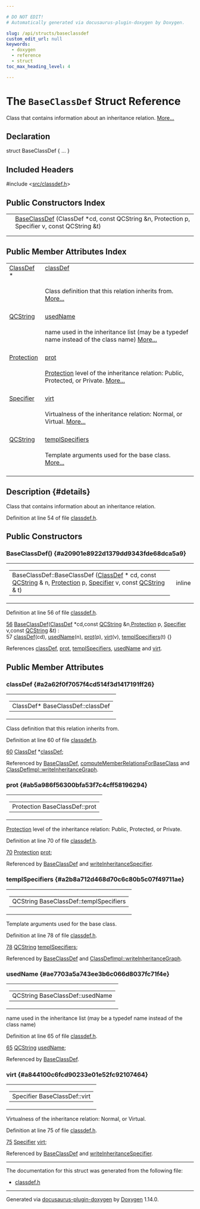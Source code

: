 ```yaml
---

# DO NOT EDIT!
# Automatically generated via docusaurus-plugin-doxygen by Doxygen.

slug: /api/structs/baseclassdef
custom_edit_url: null
keywords:
  - doxygen
  - reference
  - struct
toc_max_heading_level: 4

---
```


<div class="doxyPage">

# The `BaseClassDef` Struct Reference

<p>Class that contains information about an inheritance relation. <a href="#details">More...</a></p>

## Declaration

<div class="doxyDeclaration">
struct BaseClassDef { ... }
</div>

## Included Headers

<div class="doxyIncludesList">#include &lt;<a href="/web-doxygen/docs/api/files/src/classdef-h">src/classdef.h</a>&gt;
</div>

## Public Constructors Index

<table class="doxyMembersIndex">

<tr class="doxyMemberIndexItem">
<td class="doxyMemberIndexItemType" align="left" valign="top"></td>
<td class="doxyMemberIndexItemName" align="left" valign="top"><a href="#a20901e8922d1379dd9343fde68dca5a9">BaseClassDef</a> (ClassDef *cd, const QCString &amp;n, Protection p, Specifier v, const QCString &amp;t)</td>
</tr>
<tr class="doxyMemberIndexDescription">
<td class="doxyMemberIndexDescriptionLeft"></td>
<td class="doxyMemberIndexDescriptionRight">
</td>
</tr>
<tr class="doxyMemberIndexSeparator">
<td class="doxyMemberIndexSeparator" colspan="2"></td>
</tr>

</table>

## Public Member Attributes Index

<table class="doxyMembersIndex">

<tr class="doxyMemberIndexItem">
<td class="doxyMemberIndexItemType" align="left" valign="top"><a href="/web-doxygen/docs/api/classes/classdef">ClassDef</a> *</td>
<td class="doxyMemberIndexItemName" align="left" valign="top"><a href="#a2a62f0f7057f4cd514f3d1417191ff26">classDef</a></td>
</tr>
<tr class="doxyMemberIndexDescription">
<td class="doxyMemberIndexDescriptionLeft"></td>
<td class="doxyMemberIndexDescriptionRight">
<p>Class definition that this relation inherits from. <a href="#a2a62f0f7057f4cd514f3d1417191ff26">More...</a></p>
</td>
</tr>
<tr class="doxyMemberIndexSeparator">
<td class="doxyMemberIndexSeparator" colspan="2"></td>
</tr>

<tr class="doxyMemberIndexItem">
<td class="doxyMemberIndexItemType" align="left" valign="top"><a href="/web-doxygen/docs/api/classes/qcstring">QCString</a></td>
<td class="doxyMemberIndexItemName" align="left" valign="top"><a href="#ae7703a5a743ee3b6c066d8037fc71f4e">usedName</a></td>
</tr>
<tr class="doxyMemberIndexDescription">
<td class="doxyMemberIndexDescriptionLeft"></td>
<td class="doxyMemberIndexDescriptionRight">
<p>name used in the inheritance list (may be a typedef name instead of the class name) <a href="#ae7703a5a743ee3b6c066d8037fc71f4e">More...</a></p>
</td>
</tr>
<tr class="doxyMemberIndexSeparator">
<td class="doxyMemberIndexSeparator" colspan="2"></td>
</tr>

<tr class="doxyMemberIndexItem">
<td class="doxyMemberIndexItemType" align="left" valign="top"><a href="/web-doxygen/docs/api/files/src/types-h/#a90e352184df58cd09455fe9996cd4ded">Protection</a></td>
<td class="doxyMemberIndexItemName" align="left" valign="top"><a href="#ab5a986f56300bfa53f7c4cff58196294">prot</a></td>
</tr>
<tr class="doxyMemberIndexDescription">
<td class="doxyMemberIndexDescriptionLeft"></td>
<td class="doxyMemberIndexDescriptionRight">
<p><a href="/web-doxygen/docs/api/files/src/types-h/#a90e352184df58cd09455fe9996cd4ded">Protection</a> level of the inheritance relation: Public, Protected, or Private. <a href="#ab5a986f56300bfa53f7c4cff58196294">More...</a></p>
</td>
</tr>
<tr class="doxyMemberIndexSeparator">
<td class="doxyMemberIndexSeparator" colspan="2"></td>
</tr>

<tr class="doxyMemberIndexItem">
<td class="doxyMemberIndexItemType" align="left" valign="top"><a href="/web-doxygen/docs/api/files/src/types-h/#ab16236bdd10ddf4d73a9847350f0017e">Specifier</a></td>
<td class="doxyMemberIndexItemName" align="left" valign="top"><a href="#a844100c6fcd90233e01e52fc92107464">virt</a></td>
</tr>
<tr class="doxyMemberIndexDescription">
<td class="doxyMemberIndexDescriptionLeft"></td>
<td class="doxyMemberIndexDescriptionRight">
<p>Virtualness of the inheritance relation: Normal, or Virtual. <a href="#a844100c6fcd90233e01e52fc92107464">More...</a></p>
</td>
</tr>
<tr class="doxyMemberIndexSeparator">
<td class="doxyMemberIndexSeparator" colspan="2"></td>
</tr>

<tr class="doxyMemberIndexItem">
<td class="doxyMemberIndexItemType" align="left" valign="top"><a href="/web-doxygen/docs/api/classes/qcstring">QCString</a></td>
<td class="doxyMemberIndexItemName" align="left" valign="top"><a href="#a2b8a712d468d70c6c80b5c07f49711ae">templSpecifiers</a></td>
</tr>
<tr class="doxyMemberIndexDescription">
<td class="doxyMemberIndexDescriptionLeft"></td>
<td class="doxyMemberIndexDescriptionRight">
<p>Template arguments used for the base class. <a href="#a2b8a712d468d70c6c80b5c07f49711ae">More...</a></p>
</td>
</tr>
<tr class="doxyMemberIndexSeparator">
<td class="doxyMemberIndexSeparator" colspan="2"></td>
</tr>

</table>

## Description {#details}

<p>Class that contains information about an inheritance relation.</p>

<p>Definition at line 54 of file <a href="/web-doxygen/docs/api/files/src/classdef-h">classdef.h</a>.</p>


<div class="doxySectionDef">

## Public Constructors

### BaseClassDef() {#a20901e8922d1379dd9343fde68dca5a9}

<div class="doxyMemberItem">
<div class="doxyMemberProto">
<table class="doxyMemberLabels">
<tr class="doxyMemberLabels">
<td class="doxyMemberLabelsLeft">
<table class="doxyMemberName">
<tr>
<td class="doxyMemberName">BaseClassDef::BaseClassDef (<a href="/web-doxygen/docs/api/classes/classdef">ClassDef</a> * cd, const <a href="/web-doxygen/docs/api/classes/qcstring">QCString</a> &amp; n, <a href="/web-doxygen/docs/api/files/src/types-h/#a90e352184df58cd09455fe9996cd4ded">Protection</a> p, <a href="/web-doxygen/docs/api/files/src/types-h/#ab16236bdd10ddf4d73a9847350f0017e">Specifier</a> v, const <a href="/web-doxygen/docs/api/classes/qcstring">QCString</a> &amp; t)</td>
</tr>
</table>
</td>
<td class="doxyMemberLabelsRight">
<span class="doxyMemberLabels">
<span class="doxyMemberLabel inline">inline</span>
</span>
</td>
</tr>
</table>
</div>
<div class="doxyMemberDoc">



<p>Definition at line 56 of file <a href="/web-doxygen/docs/api/files/src/classdef-h">classdef.h</a>.</p>


<div class="doxyProgramListing">

<div class="doxyCodeLine"><span class="doxyLineNumber"><a href="#a20901e8922d1379dd9343fde68dca5a9">56</a></span><span class="doxyLineContent"><span class="doxyHighlight">  <a href="#a20901e8922d1379dd9343fde68dca5a9">BaseClassDef</a>(<a href="/web-doxygen/docs/api/classes/classdef">ClassDef</a> *cd,</span><span class="doxyHighlightKeyword">const</span><span class="doxyHighlight"> <a href="/web-doxygen/docs/api/classes/qcstring">QCString</a> &amp;n,<a href="/web-doxygen/docs/api/files/src/types-h/#a90e352184df58cd09455fe9996cd4ded">Protection</a> p, <a href="/web-doxygen/docs/api/files/src/types-h/#ab16236bdd10ddf4d73a9847350f0017e">Specifier</a> v,</span><span class="doxyHighlightKeyword">const</span><span class="doxyHighlight"> <a href="/web-doxygen/docs/api/classes/qcstring">QCString</a> &amp;t) :</span></span></div>
<div class="doxyCodeLine"><span class="doxyLineNumber">57</span><span class="doxyLineContent"><span class="doxyHighlight">        <a href="#a2a62f0f7057f4cd514f3d1417191ff26">classDef</a>(cd), <a href="#ae7703a5a743ee3b6c066d8037fc71f4e">usedName</a>(n), <a href="#ab5a986f56300bfa53f7c4cff58196294">prot</a>(p), <a href="#a844100c6fcd90233e01e52fc92107464">virt</a>(v), <a href="#a2b8a712d468d70c6c80b5c07f49711ae">templSpecifiers</a>(t) {}</span></span></div>

</div>


<p>References <a href="#a2a62f0f7057f4cd514f3d1417191ff26">classDef</a>, <a href="#ab5a986f56300bfa53f7c4cff58196294">prot</a>, <a href="#a2b8a712d468d70c6c80b5c07f49711ae">templSpecifiers</a>, <a href="#ae7703a5a743ee3b6c066d8037fc71f4e">usedName</a> and <a href="#a844100c6fcd90233e01e52fc92107464">virt</a>.</p>

</div>
</div>

</div>

<div class="doxySectionDef">

## Public Member Attributes

### classDef {#a2a62f0f7057f4cd514f3d1417191ff26}

<div class="doxyMemberItem">
<div class="doxyMemberProto">
<table class="doxyMemberLabels">
<tr class="doxyMemberLabels">
<td class="doxyMemberLabelsLeft">
<table class="doxyMemberName">
<tr>
<td class="doxyMemberName">ClassDef* BaseClassDef::classDef</td>
</tr>
</table>
</td>
</tr>
</table>
</div>
<div class="doxyMemberDoc">

<p>Class definition that this relation inherits from.</p>

<p>Definition at line 60 of file <a href="/web-doxygen/docs/api/files/src/classdef-h">classdef.h</a>.</p>


<div class="doxyProgramListing">

<div class="doxyCodeLine"><span class="doxyLineNumber"><a href="#a2a62f0f7057f4cd514f3d1417191ff26">60</a></span><span class="doxyLineContent"><span class="doxyHighlight">  <a href="/web-doxygen/docs/api/classes/classdef">ClassDef</a> *<a href="#a2a62f0f7057f4cd514f3d1417191ff26">classDef</a>;</span></span></div>

</div>


<p>Referenced by <a href="#a20901e8922d1379dd9343fde68dca5a9">BaseClassDef</a>, <a href="/web-doxygen/docs/api/files/src/doxygen-cpp/#afee2d528ad3660fd6ab8de9e42ac6752">computeMemberRelationsForBaseClass</a> and <a href="/web-doxygen/docs/api/classes/classdefimpl/#a24a546c83a0d35d0f034b822def5e2d7">ClassDefImpl::writeInheritanceGraph</a>.</p>

</div>
</div>

### prot {#ab5a986f56300bfa53f7c4cff58196294}

<div class="doxyMemberItem">
<div class="doxyMemberProto">
<table class="doxyMemberLabels">
<tr class="doxyMemberLabels">
<td class="doxyMemberLabelsLeft">
<table class="doxyMemberName">
<tr>
<td class="doxyMemberName">Protection BaseClassDef::prot</td>
</tr>
</table>
</td>
</tr>
</table>
</div>
<div class="doxyMemberDoc">

<p><a href="/web-doxygen/docs/api/files/src/types-h/#a90e352184df58cd09455fe9996cd4ded">Protection</a> level of the inheritance relation: Public, Protected, or Private.</p>

<p>Definition at line 70 of file <a href="/web-doxygen/docs/api/files/src/classdef-h">classdef.h</a>.</p>


<div class="doxyProgramListing">

<div class="doxyCodeLine"><span class="doxyLineNumber"><a href="#ab5a986f56300bfa53f7c4cff58196294">70</a></span><span class="doxyLineContent"><span class="doxyHighlight">  <a href="/web-doxygen/docs/api/files/src/types-h/#a90e352184df58cd09455fe9996cd4ded">Protection</a> <a href="#ab5a986f56300bfa53f7c4cff58196294">prot</a>;</span></span></div>

</div>


<p>Referenced by <a href="#a20901e8922d1379dd9343fde68dca5a9">BaseClassDef</a> and <a href="/web-doxygen/docs/api/files/src/classdef-cpp/#aa1221bfb5b21c047427a269f0caef930">writeInheritanceSpecifier</a>.</p>

</div>
</div>

### templSpecifiers {#a2b8a712d468d70c6c80b5c07f49711ae}

<div class="doxyMemberItem">
<div class="doxyMemberProto">
<table class="doxyMemberLabels">
<tr class="doxyMemberLabels">
<td class="doxyMemberLabelsLeft">
<table class="doxyMemberName">
<tr>
<td class="doxyMemberName">QCString BaseClassDef::templSpecifiers</td>
</tr>
</table>
</td>
</tr>
</table>
</div>
<div class="doxyMemberDoc">

<p>Template arguments used for the base class.</p>

<p>Definition at line 78 of file <a href="/web-doxygen/docs/api/files/src/classdef-h">classdef.h</a>.</p>


<div class="doxyProgramListing">

<div class="doxyCodeLine"><span class="doxyLineNumber"><a href="#a2b8a712d468d70c6c80b5c07f49711ae">78</a></span><span class="doxyLineContent"><span class="doxyHighlight">  <a href="/web-doxygen/docs/api/classes/qcstring">QCString</a> <a href="#a2b8a712d468d70c6c80b5c07f49711ae">templSpecifiers</a>;</span></span></div>

</div>


<p>Referenced by <a href="#a20901e8922d1379dd9343fde68dca5a9">BaseClassDef</a> and <a href="/web-doxygen/docs/api/classes/classdefimpl/#a24a546c83a0d35d0f034b822def5e2d7">ClassDefImpl::writeInheritanceGraph</a>.</p>

</div>
</div>

### usedName {#ae7703a5a743ee3b6c066d8037fc71f4e}

<div class="doxyMemberItem">
<div class="doxyMemberProto">
<table class="doxyMemberLabels">
<tr class="doxyMemberLabels">
<td class="doxyMemberLabelsLeft">
<table class="doxyMemberName">
<tr>
<td class="doxyMemberName">QCString BaseClassDef::usedName</td>
</tr>
</table>
</td>
</tr>
</table>
</div>
<div class="doxyMemberDoc">

<p>name used in the inheritance list (may be a typedef name instead of the class name)</p>

<p>Definition at line 65 of file <a href="/web-doxygen/docs/api/files/src/classdef-h">classdef.h</a>.</p>


<div class="doxyProgramListing">

<div class="doxyCodeLine"><span class="doxyLineNumber"><a href="#ae7703a5a743ee3b6c066d8037fc71f4e">65</a></span><span class="doxyLineContent"><span class="doxyHighlight">  <a href="/web-doxygen/docs/api/classes/qcstring">QCString</a>   <a href="#ae7703a5a743ee3b6c066d8037fc71f4e">usedName</a>;</span></span></div>

</div>


<p>Referenced by <a href="#a20901e8922d1379dd9343fde68dca5a9">BaseClassDef</a>.</p>

</div>
</div>

### virt {#a844100c6fcd90233e01e52fc92107464}

<div class="doxyMemberItem">
<div class="doxyMemberProto">
<table class="doxyMemberLabels">
<tr class="doxyMemberLabels">
<td class="doxyMemberLabelsLeft">
<table class="doxyMemberName">
<tr>
<td class="doxyMemberName">Specifier BaseClassDef::virt</td>
</tr>
</table>
</td>
</tr>
</table>
</div>
<div class="doxyMemberDoc">

<p>Virtualness of the inheritance relation: Normal, or Virtual.</p>

<p>Definition at line 75 of file <a href="/web-doxygen/docs/api/files/src/classdef-h">classdef.h</a>.</p>


<div class="doxyProgramListing">

<div class="doxyCodeLine"><span class="doxyLineNumber"><a href="#a844100c6fcd90233e01e52fc92107464">75</a></span><span class="doxyLineContent"><span class="doxyHighlight">  <a href="/web-doxygen/docs/api/files/src/types-h/#ab16236bdd10ddf4d73a9847350f0017e">Specifier</a>  <a href="#a844100c6fcd90233e01e52fc92107464">virt</a>;</span></span></div>

</div>


<p>Referenced by <a href="#a20901e8922d1379dd9343fde68dca5a9">BaseClassDef</a> and <a href="/web-doxygen/docs/api/files/src/classdef-cpp/#aa1221bfb5b21c047427a269f0caef930">writeInheritanceSpecifier</a>.</p>

</div>
</div>

</div>

<hr/>

The documentation for this struct was generated from the following file:

<ul>
<li><a href="/web-doxygen/docs/api/files/src/classdef-h">classdef.h</a></li>
</ul>

<hr/>

<p class="doxyGeneratedBy">Generated via <a href="https://github.com/xpack/docusaurus-plugin-doxygen">docusaurus-plugin-doxygen</a> by <a href="https://www.doxygen.nl">Doxygen</a> 1.14.0.</p>

</div>
